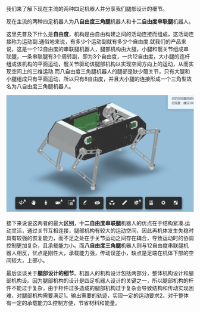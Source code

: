﻿我们来了解下现在主流的两种四足机器人并分享我们腿部设计的细节。

现在主流的两种四足机器人为**八自由度三角腿**机器人和**十二自由度串联腿**机器人。

这里先普及下什么是**自由度**，机构是由自由构建之间的活动连接而组成，这活动连接称为运动副.通俗地来说，有多少个运动副就有多少个自由度.就我们的产品来说，这是一个12自由度的串联腿机器人，腿部机构由大腿，小腿和髋关节组成串联腿，一条串联腿有3个周转副，即为3个自由度，一共12自由度，大小腿的连杆组成该机构的平面运动，髋关节驱动该腿部机构以实现空间方向上的运动，从而实现空间上的三维运动.而八自由度三角腿机器人的腿部是缺少髋关节，只有大腿和小腿组成只有平面运动，所以只有8自由度，并且大小腿的连接形成一个三角型故名为八自由度三角腿机器人。

![](/pic/ch7/7.4/1.png)

接下来说说这两者的最大**区别**，**十二自由度串联腿**机器人的优点在于结构紧凑.运动灵活，通过关节互相连接，腿部机构有较大的运动空间，因此再机体发生失稳时具有较强的恢复能力，而不足之处在于关节运动之间存在耦合，导致运动时的协调控制更加复杂，且承载能力小。而**八自由度三角腿**机器人则与12自由度串联腿机器人相反，优点是刚性大，承载能力强，传动误差小，缺点是足端在机体下部的空间较大，上部小。

最后谈谈关于**腿部设计的细节**。机器人的机构设计包括两部分，整体机构设计和腿部机构设。因为腿部机构的设计是四足机器人设计的关键之一，所以腿部机构的杆件不能过于复杂，由于杆件过多造成的腿部机构过于复杂会导致结构和传动实现困难，对腿部机构需要满足1。输出需要的轨迹，实现一定的运动要求2。对于整体有一定的承载能力3.控制方便，节省材料和能量。